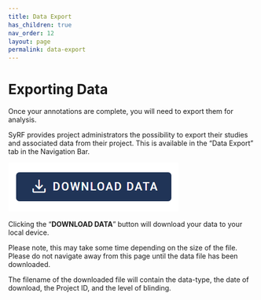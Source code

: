 ```yaml
---
title: Data Export
has_children: true
nav_order: 12
layout: page
permalink: data-export
---
```


# Exporting Data

Once your annotations are complete, you will need to export them for analysis.

SyRF provides project administrators the possibility to export their studies and associated data from their project. This is available in the “Data Export” tab in the Navigation Bar.

![Download Data Button](figs/download_data_button.png)

Clicking the “**DOWNLOAD DATA**” button will download your data to your local device.

Please note, this may take some time depending on the size of the file. Please do not navigate away from this page until the data file has been downloaded.

The filename of the downloaded file will contain the data-type, the date of download, the Project ID, and the level of blinding.
